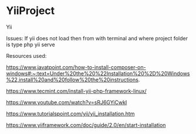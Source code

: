 # YiiProject
Yii 

Issues:
If yii does not load then from with terminal and where project folder is type php yii serve

Resources used:

https://www.javatpoint.com/how-to-install-composer-on-windows#:~:text=Under%20the%20%22Installation%20%2D%20Windows%22,install%20and%20follow%20the%20instructions.

https://www.tecmint.com/install-yii-php-framework-linux/

https://www.youtube.com/watch?v=sRJ6GYiCwkI

https://www.tutorialspoint.com/yii/yii_installation.htm

https://www.yiiframework.com/doc/guide/2.0/en/start-installation
